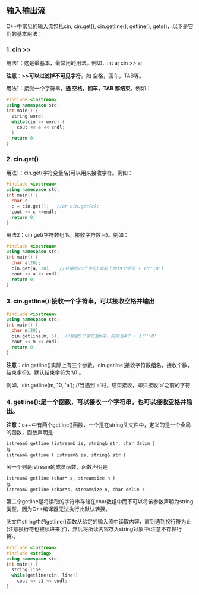 ## 输入输出流

C++中常见的输入流包括cin, cin.get(), cin.getline(), getline(), gets()，以下是它们的基本用法：

### 1. cin >>

用法1：这是最基本，最常用的用法。例如，int a; cin >> a;

**注意**：**>>可以过滤掉不可见字符**。如 空格，回车，TAB等。

用法1：接受一个字符串，**遇 空格，回车，TAB 都结束**。例如：

```c++
#include <iostream>
using namespace std;
int main() {
  string word;
  while(cin >> word) {
    cout << a << endl;
  }
  return 0;
}
```

### 2. cin.get()

用法1：cin.get(字符变量名)可以用来接收字符。例如：

```c++
#include <iostream>
using namespace std;
int main() {
  char c;
  c = cin.get();   //or cin.get(c);
  cout << c <<endl;
  return 0;
}
```

用法2：cin.get(字符数组名，接收字符数目)。例如：

```c++
#include <iostream>
using namespace std;
int main() {
  char a[20];
  cin.get(a, 20);   //只接收20个字符(实际上为19个字符 + 1个'\0')
  cout << a << endl;
  return 0;
}
```

### 3. cin.getline():接收一个字符串，可以接收空格并输出

```c++
#include <iostream>
using namespace std;
int main() {
  char m[20];
  cin.getline(m, 5);  //接收5个字符到m中，实际为4个 + 1个'\0'
  cout << m << endl;
  return 0;
}
```

**注意**：cin.getline()实际上有三个参数，cin.getline(接收字符数组名，接收个数，结束字符)。默认结束字符为'\0'。

例如，cin.getline(m, 10, 'a');  //当遇到'a'时，结束接收，即只接收'a'之前的字符

### 4. getline():是一个函数，可以接收一个字符串，也可以接收空格并输出。

**注意**：c++中有两个getline()函数，一个是在string头文件中，定义的是一个全局的函数，函数声明是
```
istream& getline (istream& is, string& str, char delim )
与
istream& getline ( istream& is, string& str )
```

另一个则是istream的成员函数，函数声明是

```
istream& getline (char* s, streamsize n )
与
istream& getline (char*s, streamsize n, char delim )
```

第二个getline是将读取的字符串存储在char数组中而不可以将该参数声明为string类型，因为C++编译器无法执行此默认转换。

头文件string中的getline()函数从给定的输入流中读取内容，直到遇到换行符为止(注意换行符也被读进来了)，然后将所读内容存入string对象中(注意不存换行符)。

```c++
#include <iostream>
#include <string>
using namespace std;
int main() {
  string line;
  while(getline(cin, line))
    cout << s1 << endl;
}
```
